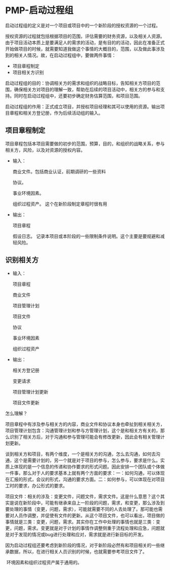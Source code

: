 # PMP-启动过程组

启动过程组的定义是对一个项目或项目中的一个新阶段的授权资源的一个过程。

授权资源的过程就包括根据项目的范围，评估需要的财务资源，以及相关人资源。由于项目活动本质上是要满足人的需求的活动，是有目的的活动，因此在准备正式开始做项目的时候，就需要知道我做这个事情的大概目的，范围，以及做此事涉及到的相关人情况。故，在启动过程组中，要做两件事情：

- 项目章程制定
- 项目相关方识别

启动过程组的目的：协调相关方的需求和组织的战略目标，告知相关方项目的范围，确保相关方对项目的理解一致，帮助在后续的项目活动中，相关方的参与和支持。同时在启动过程组中，还要初步确定财务估算范围，和项目范围。

启动过程组的作用：正式成立项目，并授权项目经理和其可以使用的资源。输出项目章程和相关方登记册，作为后续活动组的输入。

## 项目章程制定

项目章程包括本项目需要做的初步的范围，预算，目的，和组织的战略关系，参与相关方，风险，以及对资源的授权内容。

- 输入：

  商业文件。包括商业认证，前期调研的一些资料

  协议。

  事业环境因素。

  组织过程资产。 这个在新阶段制定章程时很有用

- 输出：

  项目章程

  假设日志。 记录本项目或本阶段的一些限制条件说明。这个主要是要规避和减轻风险。

## 识别相关方

- 输入：

  项目章程

  商业文件

  项目管理计划

  项目文件

  协议

  事业环境因素

  组织过程资产

- 输出：

  相关方登记册

  变更请求

  项目管理计划更新

  项目文件更新

怎么理解？

​	项目章程中有涉及参与相关方的内容，商业文件和协议本身也牵扯到相关相关方，项目管理计划包含：沟通管理计划和参与方管理计划，这个是和相关方有关的，那么识别了相关方后，对于沟通和参与管理可能会有修改更新，因此会有相关管理计划更新。

​	谈到相关方和项目，有两个维度，一个是相关方的沟通，怎么去沟通，如何去沟通，这个是需要计划的，另一个就是对于项目的参与，怎么参与，要求是什么。实质上体现的是一个信息的传递和协作要求的形式问题。因此安排一个团队或个体做一件事，那么对于人的要求基本上就有两个方面的要求：一：如何沟通，可以体现在汇报的形式，会议的形式，沟通的要求方面。二：如何参与，可以体现在对项目工时的要求，办公形式的要求。

​	项目文件：相关的涉及：变更文件，问题文件，需求文件。这是什么意思？这个其实是说在新阶段中，可能有继承来自上一阶段的问题，需求，和变更，那么涉及到要处理的事情（变更，问题，需求），可能就需要不同的人去处理了。那可能也需要对人员作调整，并促使有文件的更新。从这个项目文件，也可以看出，项目做的事情就是三类：变更，问题，需求。其实你在工作中处理的事情也就是三类：变更，问题，需求。变更就是对于计划的事情作调整侧重于流程处理和应急，问题就是对于发现的情况或bug进行处理和应对，需求就是进行新目标的开发。

​     因为启动过程组还要考虑到新阶段的情况，对于新阶段必然有和项目相关的一些继承数据，所以，在进行相关人员识别的时候，也就需要参考项目文件了。

​     环境因素和组织过程资产属于通用的。